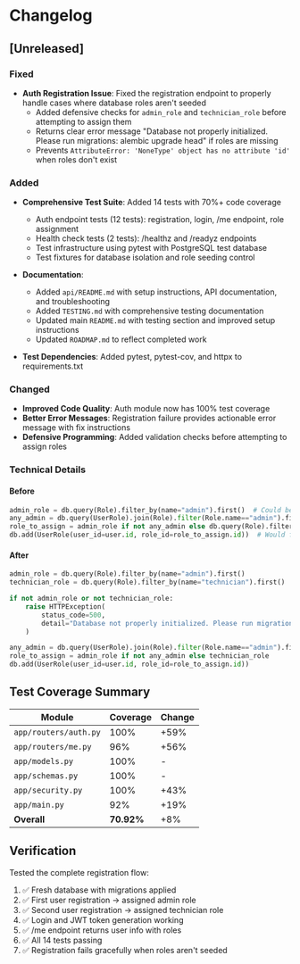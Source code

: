 # Changelog

## [Unreleased]

### Fixed
- **Auth Registration Issue**: Fixed the registration endpoint to properly handle cases where database roles aren't seeded
  - Added defensive checks for `admin_role` and `technician_role` before attempting to assign them
  - Returns clear error message "Database not properly initialized. Please run migrations: alembic upgrade head" if roles are missing
  - Prevents `AttributeError: 'NoneType' object has no attribute 'id'` when roles don't exist

### Added
- **Comprehensive Test Suite**: Added 14 tests with 70%+ code coverage
  - Auth endpoint tests (12 tests): registration, login, /me endpoint, role assignment
  - Health check tests (2 tests): /healthz and /readyz endpoints
  - Test infrastructure using pytest with PostgreSQL test database
  - Test fixtures for database isolation and role seeding control
  
- **Documentation**:
  - Added `api/README.md` with setup instructions, API documentation, and troubleshooting
  - Added `TESTING.md` with comprehensive testing documentation
  - Updated main `README.md` with testing section and improved setup instructions
  - Updated `ROADMAP.md` to reflect completed work

- **Test Dependencies**: Added pytest, pytest-cov, and httpx to requirements.txt

### Changed
- **Improved Code Quality**: Auth module now has 100% test coverage
- **Better Error Messages**: Registration failure provides actionable error message with fix instructions
- **Defensive Programming**: Added validation checks before attempting to assign roles

### Technical Details

#### Before
```python
admin_role = db.query(Role).filter_by(name="admin").first()  # Could be None
any_admin = db.query(UserRole).join(Role).filter(Role.name=="admin").first()
role_to_assign = admin_role if not any_admin else db.query(Role).filter_by(name="technician").first()
db.add(UserRole(user_id=user.id, role_id=role_to_assign.id))  # Would fail if role_to_assign is None
```

#### After
```python
admin_role = db.query(Role).filter_by(name="admin").first()
technician_role = db.query(Role).filter_by(name="technician").first()

if not admin_role or not technician_role:
    raise HTTPException(
        status_code=500,
        detail="Database not properly initialized. Please run migrations: alembic upgrade head"
    )

any_admin = db.query(UserRole).join(Role).filter(Role.name=="admin").first()
role_to_assign = admin_role if not any_admin else technician_role
db.add(UserRole(user_id=user.id, role_id=role_to_assign.id))
```

## Test Coverage Summary

| Module | Coverage | Change |
|--------|----------|--------|
| `app/routers/auth.py` | 100% | +59% |
| `app/routers/me.py` | 96% | +56% |
| `app/models.py` | 100% | - |
| `app/schemas.py` | 100% | - |
| `app/security.py` | 100% | +43% |
| `app/main.py` | 92% | +19% |
| **Overall** | **70.92%** | +8% |

## Verification

Tested the complete registration flow:
1. ✅ Fresh database with migrations applied
2. ✅ First user registration → assigned admin role
3. ✅ Second user registration → assigned technician role
4. ✅ Login and JWT token generation working
5. ✅ /me endpoint returns user info with roles
6. ✅ All 14 tests passing
7. ✅ Registration fails gracefully when roles aren't seeded

